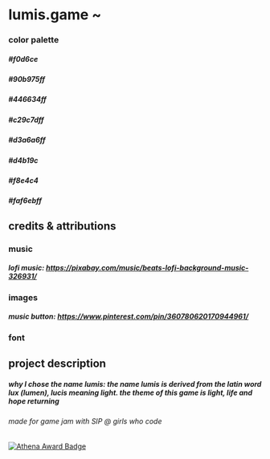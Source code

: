 # lumis.game ~ 

### color palette
##### #f0d6ce
##### #90b975ff
##### #446634ff
##### #c29c7dff
##### #d3a6a6ff
##### #d4b19c
##### #f8e4c4
##### #faf6ebff


## credits & attributions
### music
##### lofi music: https://pixabay.com/music/beats-lofi-background-music-326931/
### images
##### music button: https://www.pinterest.com/pin/360780620170944961/
#####
#####
### font
#####

## project description
##### why I chose the name lumis: the name lumis is derived from the latin word lux (lumen), lucis meaning light. the theme of this game is light, life and hope returning

###### made for game jam with SIP @ girls who code
[![Athena Award Badge](https://img.shields.io/endpoint?url=https%3A%2F%2Faward.athena.hackclub.com%2Fapi%2Fbadge)](https://award.athena.hackclub.com?utm_source=readme)
